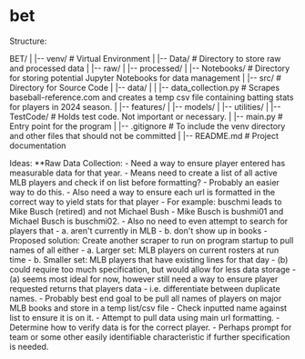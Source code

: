# bet
Structure:

BET/
|
|-- venv/       # Virtual Environment
|
|-- Data/       # Directory to store raw and processed data
|   |-- raw/
|   |-- processed/
|
|-- Notebooks/   # Directory for storing potential Jupyter Notebooks for data management
|
|-- src/        # Directory for Source Code
|   |-- data/
|   |   |-- data_collection.py      # Scrapes baseball-reference.com and creates a temp csv file containing batting stats for players in 2024 season.
|   |-- features/
|   |-- models/
|   |-- utilities/
|
|-- TestCode/   # Holds test code. Not important or necessary.
|
|-- main.py     # Entry point for the program
|
|-- .gitignore  # To include the venv directory and other files that should not be committed
|
|-- README.md   # Project documentation

Ideas:
**Raw Data Collection:
    - Need a way to ensure player entered has measurable data for that year.
    - Means need to create a list of all active MLB players and check if on list before formatting?
    - Probably an easier way to do this.
    - Also need a way to ensure each url is formatted in the correct way to yield stats for that player
    - For example: buschmi leads to Mike Busch (retired) and not Michael Bush
    - Mike Busch is bushmi01 and Michael Busch is buschmi02.
    - Also no need to even attempt to search for players that
        - a. aren't currently in MLB
        - b. don't show up in books
    - Proposed solution: Create another scraper to run on program startup to pull names of all either
        - a. Larger set: MLB players on current rosters at run time
        - b. Smaller set: MLB players that have existing lines for that day
        - (b) could require too much specification, but would allow for less data storage
        - (a) seems most ideal for now, however still need a way to ensure player requested returns that players data
        - i.e. differentiate between duplicate names.
        - Probably best end goal to be pull all names of players on major MLB books and store in a temp list/csv file
        - Check inputted name against list to ensure it is on it.
        - Attempt to pull data using main url formatting.
        - Determine how to verify data is for the correct player.
        - Perhaps prompt for team or some other easily identifiable characteristic if further specification is needed.
